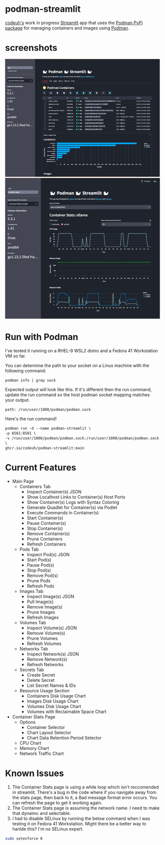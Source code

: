 # podman-streamlit

[codeuh's](https://github.com/codeuh) work in progress [Streamlit](https://streamlit.io/) app that uses the [Podman PyPi package](https://pypi.org/project/podman/) for managing containers and images using [Podman](https://podman.io/).

# screenshots

![podman-streamlit container tab](images/podman-streamlit-container-tab.png)
![podman-streamlit container stats](images/podman-streamlit-container-stats.png)

# Run with Podman

I've tested it running on a RHEL-9 WSL2 distro and a Fedora 41 Workstation VM so far. 

You can determine the path to your socket on a Linux machine with the following command:

````shell
podman info | grep sock
````

Expected output will look like this. If it's different then the run command, update the run command so the host podman socket mapping matches your output.

````text
path: /run/user/1000/podman/podman.sock
````

Here's the run command!

````shell
podman run -d --name podman-streamlit \
-p 8501:8501 \
-v /run/user/1000/podman/podman.sock:/run/user/1000/podman/podman.sock \
ghcr.io/codeuh/podman-streamlit:main
````

# Current Features

* Main Page
    * Containers Tab
        * Inspect Container(s) JSON
        * Show Localhost Links to Container(s) Host Ports
        * Show Container(s) Logs with Syntax Coloring
        * Generate Quadlet for Container(s) via Podlet
        * Execute Commands in Container(s)
        * Start Container(s)
        * Pause Container(s)
        * Stop Container(s)
        * Remove Container(s)
        * Prune Containers
        * Refresh Containers
    * Pods Tab
        * Inspect Pod(s) JSON
        * Start Pod(s)
        * Pause Pod(s)
        * Stop Pod(s)
        * Remove Pod(s)
        * Prune Pods
        * Refresh Pods
    * Images Tab
        * Inspect Image(s) JSON
        * Pull Image(s)
        * Remove Image(s)
        * Prune Images
        * Refresh Images
    * Volumes Tab
        * Inspect Volume(s) JSON
        * Remove Volume(s)
        * Prune Volumes
        * Refresh Volumes
    * Networks Tab
        * Inspect Network(s) JSON
        * Remove Network(s)
        * Refresh Networks
    * Secrets Tab
        * Create Secret
        * Delete Secret
        * List Secret Names & IDs
    * Resource Usage Section
        * Containers Disk Usage Chart
        * Images Disk Usage Chart
        * Volumes Disk Usage Chart
        * Volumes with Reclaimable Space Chart
* Container Stats Page
    * Options
        * Container Selector
        * Chart Layout Selector
        * Chart Data Retention Period Selector
    * CPU Chart
    * Memory Chart
    * Network Traffic Chart

# Known Issues

1. The Container Stats page is using a while loop which isn't reccomended in streamlit. There's a bug in the code where if you navigate away from the stats page, then back to it, a Bad message format error occurs. You can refresh the page to get it working again.
2. The Container Stats page is assuming the network name. I need to make that dynaimc and selectable.
3. I had to disable SELinux by running the below command when I was testing it on Fedora 41 Workstation. Might there be a better way to hanlde this? I'm no SELinux expert.
````bash
sudo setenforce 0
````